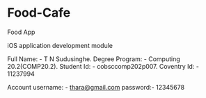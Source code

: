 # Food-Cafe
Food App

iOS application development module 

Full Name: - T N Sudusinghe.
Degree Program: - Computing 20.2(COMP20.2).
Student Id: - cobsccomp202p007.
Coventry Id: - 11237994

Account 
username: - thara@gmail.com
password:- 12345678


